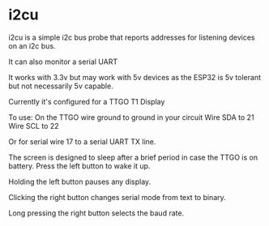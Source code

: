 # i2cu

i2cu is a simple i2c bus probe that reports addresses for listening devices on an i2c bus.

It can also monitor a serial UART

It works with 3.3v but may work with 5v devices as the ESP32 is 5v tolerant but not necessarily 5v capable.

Currently it's configured for a TTGO T1 Display

To use:
On the TTGO
wire ground to ground in your circuit
Wire SDA to 21
Wire SCL to 22

Or for serial wire 17 to a serial UART TX line.

The screen is designed to sleep after a brief period in case the TTGO is on battery. Press the left button to wake it up.

Holding the left button pauses any display.

Clicking the right button changes serial mode from text to binary.

Long pressing the right button selects the baud rate.